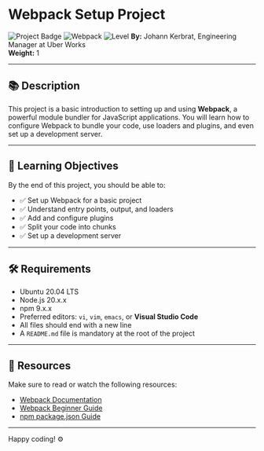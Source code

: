 # Webpack Setup Project

![Project Badge](https://img.shields.io/badge/Progress-0%25-red)
![Webpack](https://img.shields.io/badge/Tool-Webpack-blue)
![Level](https://img.shields.io/badge/Level-Amateur-yellow)
**By:** Johann Kerbrat, Engineering Manager at Uber Works  
**Weight:** 1

---

## 📚 Description

This project is a basic introduction to setting up and using **Webpack**, a powerful module bundler for JavaScript applications. You will learn how to configure Webpack to bundle your code, use loaders and plugins, and even set up a development server.

---

## 🎯 Learning Objectives

By the end of this project, you should be able to:

- ✅ Set up Webpack for a basic project
- ✅ Understand entry points, output, and loaders
- ✅ Add and configure plugins
- ✅ Split your code into chunks
- ✅ Set up a development server

---

## 🛠️ Requirements

- Ubuntu 20.04 LTS
- Node.js 20.x.x
- npm 9.x.x
- Preferred editors: `vi`, `vim`, `emacs`, or **Visual Studio Code**
- All files should end with a new line
- A `README.md` file is mandatory at the root of the project

---

## 📖 Resources

Make sure to read or watch the following resources:

- [Webpack Documentation](https://webpack.js.org/concepts/)
- [Webpack Beginner Guide](https://www.freecodecamp.org/news/webpack-for-beginners/)
- [npm package.json Guide](https://docs.npmjs.com/files/package.json)



---

Happy coding! ⚙️
